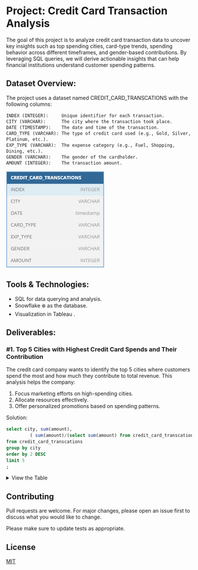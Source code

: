 # Project: Credit Card Transaction Analysis

The goal of this project is to analyze credit card transaction data to uncover key insights such as top spending cities, card-type trends, spending behavior across different timeframes, and gender-based contributions. By leveraging SQL queries, we will derive actionable insights that can help financial institutions understand customer spending patterns.

## Dataset Overview:
The project uses a dataset named CREDIT_CARD_TRANSCATIONS with the following columns:

```TEXT
INDEX (INTEGER):     Unique identifier for each transaction.
CITY (VARCHAR):      The city where the transaction took place.
DATE (TIMESTAMP):    The date and time of the transaction.
CARD_TYPE (VARCHAR): The type of credit card used (e.g., Gold, Silver, Platinum, etc.).
EXP_TYPE (VARCHAR):  The expense category (e.g., Fuel, Shopping, Dining, etc.).
GENDER (VARCHAR):    The gender of the cardholder.
AMOUNT (INTEGER):    The transaction amount.
```
![alt text](https://github.com/K1Abhi/SQL/blob/main/images/Table_1.png)


## Tools & Technologies:
- SQL for data querying and analysis.
- Snowflake ❄️ as the database.
- Visualization in Tableau .


## Deliverables:

### #1. Top 5 Cities with Highest Credit Card Spends and Their Contribution

The credit card company wants to identify the top 5 cities where customers spend the most and how much they contribute to total revenue.
This analysis helps the company:
1. Focus marketing efforts on high-spending cities.
2. Allocate resources effectively.
3. Offer personalized promotions based on spending patterns.
   
Solution:
```sql
select city, sum(amount), 
         ( sum(amount)/(select sum(amount) from credit_card_transcations ) )* 100 as percentage_contribution
from credit_card_transcations
group by city
order by 2 DESC
limit 5
;
```

<details>
  <summary>View the Table</summary>

| CITY               | SUM(AMOUNT) | PERCENTAGE_CONTRIBUTION |
|--------------------|-------------|-------------------------|
| Greater Mumbai, India | 576751476   | 14.154000                |
| Bengaluru, India      | 572326739   | 14.045400                |
| Ahmedabad, India      | 567794310   | 13.934200                |
| Delhi, India          | 556929212   | 13.667500                |
| Kolkata, India        | 115466943   | 2.833700                 |

</details>



## Contributing

Pull requests are welcome. For major changes, please open an issue first
to discuss what you would like to change.

Please make sure to update tests as appropriate.

## License

[MIT](https://choosealicense.com/licenses/mit/)
